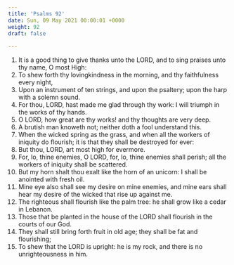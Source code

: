 ```yaml
---
title: 'Psalms 92'
date: Sun, 09 May 2021 00:00:01 +0000
weight: 92
draft: false
  
---
```


1. It is a good thing to give thanks unto the LORD, and to sing praises unto thy name, O most High:
2. To shew forth thy lovingkindness in the morning, and thy faithfulness every night,
3. Upon an instrument of ten strings, and upon the psaltery; upon the harp with a solemn sound.
4. For thou, LORD, hast made me glad through thy work: I will triumph in the works of thy hands.
5. O LORD, how great are thy works! and thy thoughts are very deep.
6. A brutish man knoweth not; neither doth a fool understand this.
7. When the wicked spring as the grass, and when all the workers of iniquity do flourish; it is that they shall be destroyed for ever:
8. But thou, LORD, art most high for evermore.
9. For, lo, thine enemies, O LORD, for, lo, thine enemies shall perish; all the workers of iniquity shall be scattered.
10. But my horn shalt thou exalt like the horn of an unicorn: I shall be anointed with fresh oil.
11. Mine eye also shall see my desire on mine enemies, and mine ears shall hear my desire of the wicked that rise up against me.
12. The righteous shall flourish like the palm tree: he shall grow like a cedar in Lebanon.
13. Those that be planted in the house of the LORD shall flourish in the courts of our God.
14. They shall still bring forth fruit in old age; they shall be fat and flourishing;
15. To shew that the LORD is upright: he is my rock, and there is no unrighteousness in him.
